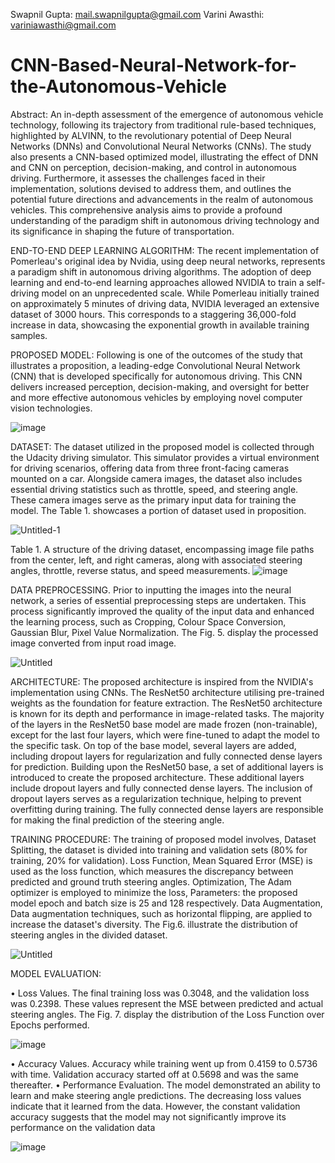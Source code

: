 Swapnil Gupta: mail.swapnilgupta@gmail.com
Varini Awasthi: variniawasthi@gmail.com

# CNN-Based-Neural-Network-for-the-Autonomous-Vehicle
Abstract: An in-depth assessment of the emergence of autonomous vehicle technology, following its trajectory from traditional rule-based techniques, highlighted by ALVINN, to the revolutionary potential of Deep Neural Networks (DNNs) and Convolutional Neural Networks (CNNs). The study also presents a CNN-based optimized model, illustrating the effect of DNN and CNN on perception, decision-making, and control in autonomous driving. Furthermore, it assesses the challenges faced in their implementation, solutions devised to address them, and outlines the potential future directions and advancements in the realm of autonomous vehicles. This comprehensive analysis aims to provide a profound understanding of the paradigm shift in autonomous driving technology and its significance in shaping the future of transportation.

END-TO-END DEEP LEARNING ALGORITHM: The recent implementation of Pomerleau's original idea by Nvidia, using deep neural networks, represents a paradigm shift in autonomous driving algorithms. The adoption of deep learning and end-to-end learning approaches allowed NVIDIA to train a self-driving model on an unprecedented scale. While Pomerleau initially trained on approximately 5 minutes of driving data, NVIDIA leveraged an extensive dataset of 3000 hours. This corresponds to a staggering 36,000-fold increase in data, showcasing the exponential growth in available training samples.

PROPOSED MODEL: Following is one of the outcomes of the study that illustrates a proposition, a leading-edge Convolutional Neural Network (CNN) that is developed specifically for autonomous driving. This CNN delivers increased perception, decision-making, and oversight for better and more effective autonomous vehicles by employing novel computer vision technologies.

![image](https://github.com/swapnilgupta14/CNN-Based-Neural-Network-for-the-Autonomous-Vehicle-based-on-ResNet50-Architecture/assets/85231522/c876537e-fe7c-4161-9e38-f449d7b2716f)


DATASET: The dataset utilized in the proposed model is collected through the Udacity driving simulator. This simulator provides a virtual environment for driving scenarios, offering data from three front-facing cameras mounted on a car. Alongside camera images, the dataset also includes essential driving statistics such as throttle, speed, and steering angle. These camera images serve as the primary input data for training the model. The Table 1. showcases a portion of dataset used in proposition.

![Untitled-1](https://github.com/swapnilgupta14/CNN-Based-Neural-Network-for-the-Autonomous-Vehicle-based-on-ResNet50-Architecture/assets/85231522/27499f45-ee57-41ea-9c43-f66611794b76)


Table 1. A structure of the driving dataset, encompassing image file paths from the center, left, and right cameras, along with associated steering angles, throttle, reverse status, and speed measurements.
![image](https://github.com/swapnilgupta14/CNN-Based-Neural-Network-for-the-Autonomous-Vehicle-based-on-ResNet50-Architecture/assets/85231522/e5c25985-4b68-4fc1-9225-8ad0b53ea8aa)


DATA PREPROCESSING. Prior to inputting the images into the neural network, a series of essential preprocessing steps are undertaken. This process significantly improved the quality of the input data and enhanced the learning process, such as Cropping, Colour Space Conversion, Gaussian Blur, Pixel Value Normalization. The Fig. 5. display the processed image converted from input road image.

![Untitled](https://github.com/swapnilgupta14/CNN-Based-Neural-Network-for-the-Autonomous-Vehicle-based-on-ResNet50-Architecture/assets/85231522/e17b7f05-2bfb-4e3a-b6a4-c2aac57350a2)


ARCHITECTURE: The proposed architecture is inspired from the NVIDIA's implementation using CNNs. The ResNet50 architecture utilising pre-trained weights as the foundation for feature extraction. The ResNet50 architecture is known for its depth and performance in image-related tasks. The majority of the layers in the ResNet50 base model are made frozen (non-trainable), except for the last four layers, which were fine-tuned to adapt the model to the specific task. On top of the base model, several layers are added, including dropout layers for regularization and fully connected dense layers for prediction. Building upon the ResNet50 base, a set of additional layers is introduced to create the proposed architecture. These additional layers include dropout layers and fully connected dense layers. The inclusion of dropout layers serves as a regularization technique, helping to prevent overfitting during training. The fully connected dense layers are responsible for making the final prediction of the steering angle.

TRAINING PROCEDURE: The training of proposed model involves, Dataset Splitting, the dataset is divided into training and validation sets (80% for training, 20% for validation). Loss Function, Mean Squared Error (MSE) is used as the loss function, which measures the discrepancy between predicted and ground truth steering angles. Optimization, The Adam optimizer is employed to minimize the loss, Parameters: the proposed model epoch and batch size is 25 and 128 respectively. Data Augmentation, Data augmentation techniques, such as horizontal flipping, are applied to increase the dataset's diversity. The Fig.6. illustrate the distribution of steering angles in the divided dataset. 

![Untitled](https://github.com/swapnilgupta14/CNN-Based-Neural-Network-for-the-Autonomous-Vehicle-based-on-ResNet50-Architecture/assets/85231522/97ae31a2-a1c5-4a68-905c-d0c1c4dbad63)


MODEL EVALUATION:

•	Loss Values. The final training loss was 0.3048, and the validation loss was 0.2398. These values represent the MSE between predicted and actual steering angles. The Fig. 7. display the distribution of the Loss Function over Epochs performed. 
 
![image](https://github.com/swapnilgupta14/CNN-Based-Neural-Network-for-the-Autonomous-Vehicle-based-on-ResNet50-Architecture/assets/85231522/3f4e611f-fbc1-4d48-a121-f20f29a842b6)


•	Accuracy Values. Accuracy while training went up from 0.4159 to 0.5736 with time. Validation accuracy started off at 0.5698 and was the same thereafter.
•	Performance Evaluation. The model demonstrated an ability to learn and make steering angle predictions. The decreasing loss values indicate that it learned from the data. However, the constant validation accuracy suggests that the model may not significantly improve its performance on the validation data

![image](https://github.com/swapnilgupta14/CNN-Based-Neural-Network-for-the-Autonomous-Vehicle-based-on-ResNet50-Architecture/assets/85231522/25deefa0-34fa-4c1a-ba75-7213305476b5)

